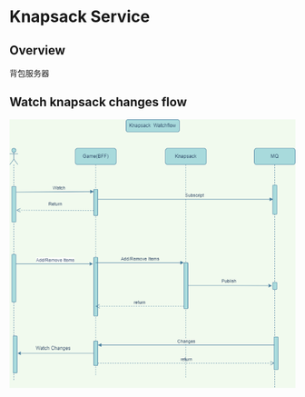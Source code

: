 # Knapsack Service

## Overview

背包服务器


## Watch knapsack changes flow

![flow](../../draws/knapsack.drawio.png)